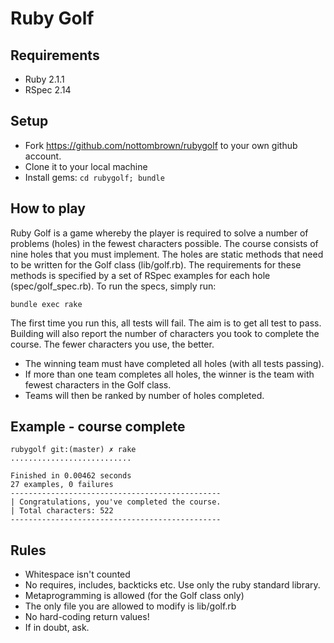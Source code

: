 # Ruby Golf

## Requirements

 * Ruby 2.1.1
 * RSpec 2.14

## Setup

 * Fork https://github.com/nottombrown/rubygolf to your own github account.
 * Clone it to your local machine
 * Install gems: `cd rubygolf; bundle`

## How to play

Ruby Golf is a game whereby the player is required to solve a number of problems (holes) in the fewest characters possible. The course consists of nine holes that you must implement. The holes are static methods that need to be written for the Golf class (lib/golf.rb). The requirements for these methods is specified by a set of RSpec examples for each hole (spec/golf_spec.rb). To run the specs, simply run:

    bundle exec rake

The first time you run this, all tests will fail.  The aim is to get all test to pass. Building will also report the number of characters you took to complete the course. The fewer characters you use, the better.

 * The winning team must have completed all holes (with all tests passing).
 * If more than one team completes all holes, the winner is the team with fewest characters in the Golf class.
 * Teams will then be ranked by number of holes completed.

## Example - course complete

```
rubygolf git:(master) ✗ rake
...........................

Finished in 0.00462 seconds
27 examples, 0 failures
-----------------------------------------------
| Congratulations, you've completed the course.
| Total characters: 522
-----------------------------------------------
```

## Rules

 * Whitespace isn't counted
 * No requires, includes, backticks etc. Use only the ruby standard library.
 * Metaprogramming is allowed (for the Golf class only)
 * The only file you are allowed to modify is lib/golf.rb
 * No hard-coding return values!
 * If in doubt, ask.
